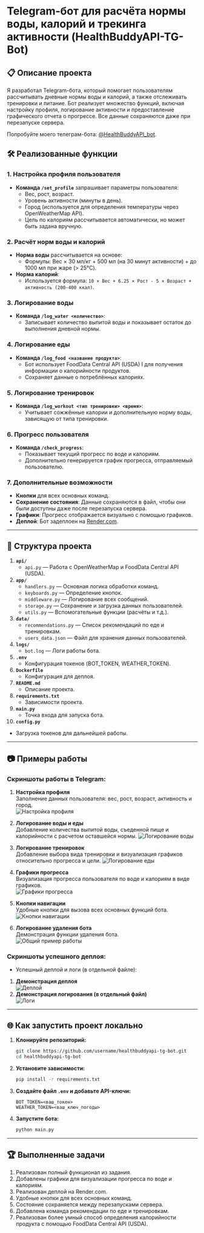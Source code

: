 # Telegram-бот для расчёта нормы воды, калорий и трекинга активности (HealthBuddyAPI-TG-Bot)

## 📋 Описание проекта

Я разработал Telegram-бота, который помогает пользователям рассчитывать дневные нормы воды и калорий, а также отслеживать тренировки и питание. Бот реализует множество функций, включая настройку профиля, логирование активности и предоставление графического отчета о прогрессе. Все данные сохраняются даже при перезапуске сервера.

Попробуйте моего телеграм-бота: [@HealthBuddyAPI_bot](https://t.me/HealthBuddyAPI_bot).

## 🛠 Реализованные функции

### 1. Настройка профиля пользователя
- **Команда `/set_profile`** запрашивает параметры пользователя:
  - Вес, рост, возраст.
  - Уровень активности (минуты в день).
  - Город (используется для определения температуры через OpenWeatherMap API).
  - Цель по калориям рассчитывается автоматически, но может быть задана вручную.

### 2. Расчёт норм воды и калорий
- **Норма воды** рассчитывается на основе:
  - Формулы: Вес × 30 мл/кг + 500 мл (на 30 минут активности) + до 1000 мл при жаре (> 25°C).
- **Норма калорий**:
  - Используется формула: `10 × Вес + 6.25 × Рост - 5 × Возраст + активность (200-400 ккал)`.

### 3. Логирование воды
- **Команда `/log_water <количество>`**:
  - Записывает количество выпитой воды и показывает остаток до выполнения дневной нормы.

### 4. Логирование еды
- **Команда `/log_food <название продукта>`**:
  - Бот использует FoodData Central API (USDA) I для получения информации о калорийности продуктов.
  - Сохраняет данные о потреблённых калориях.

### 5. Логирование тренировок
- **Команда `/log_workout <тип тренировки> <время>`**:
  - Учитывает сожжённые калории и дополнительную норму воды, зависящую от типа тренировки.

### 6. Прогресс пользователя
- **Команда `/check_progress`**:
  - Показывает текущий прогресс по воде и калориям.
  - Дополнительно генерируется график прогресса, отправляемый пользователю.

### 7. Дополнительные возможности
- **Кнопки** для всех основных команд.
- **Сохранение состояния**: Данные сохраняются в файл, чтобы они были доступны даже после перезапуска сервера.
- **Графики**: Прогресс отображается визуально с помощью графиков.
- **Деплой**: Бот задеплоен на [Render.com](https://render.com).

---

## 📂 Структура проекта

1. **`api/`**
   - `api.py` — Работа с OpenWeatherMap и FoodData Central API (USDA).
2. **`app/`**
   - `handlers.py` — Основная логика обработки команд.
   - `keyboards.py` — Определение кнопок.
   - `middleware.py` — Логирование всех сообщений.
   - `storage.py` — Сохранение и загрузка данных пользователей.
   - `utils.py` — Вспомогательные функции (расчёты и т.д.).
3. **`data/`**
   - `recommendations.py` — Список рекомендаций по еде и тренировкам.
   - `users_data.json` — Файл для хранения данных пользователей.
4. **`logs/`**
   - `bot.log` — Логи работы бота.
5. **`.env`**
   - Конфигурация токенов (BOT_TOKEN, WEATHER_TOKEN).
6. **`Dockerfile`**
   - Конфигурация для деплоя.
7. **`README.md`**
   - Описание проекта.
8. **`requirements.txt`**
   - Зависимости проекта.
9. **`main.py`**
   - Точка входа для запуска бота.
10. **`config.py`**
   - Загрузка токенов для дальнейшей работы.
---

## 📷 Примеры работы

### Скриншоты работы в Telegram:
1. **Настройка профиля**  
   Заполнение данных пользователя: вес, рост, возраст, активность и город.  
   ![Настройка профиля](https://github.com/user-attachments/assets/8395ee4f-81a8-4d76-b952-a8b2259852bb)

2. **Логирование воды и еды**  
   Добавление количества выпитой воды, съеденной пище и калорийности с расчетом оставшейся нормы.
   ![Логирование воды](https://github.com/user-attachments/assets/b6cac052-456a-4d92-aa11-673792d737d2)

3. **Логирование тренировок**  
   Добавление выбора вида тренировки и визуализация графиков относительно прогресса и цели.
   ![Логирование еды](https://github.com/user-attachments/assets/66c13035-ebbc-4d9f-8d2c-d2829ddda48d)

4. **Графики прогресса**  
   Визуализация прогресса пользователя по воде и калориям в виде графиков.  
   ![Графики прогресса](https://github.com/user-attachments/assets/a28192b4-9491-4858-aab7-a2718316976e)

5. **Кнопки навигации**  
   Удобные кнопки для вызова всех основных функций бота.  
   ![Кнопки навигации](https://github.com/user-attachments/assets/18ef87d4-26d3-4485-848b-4570140178ea)

6. **Логирование удаления бота**  
   Демонстрация функции удаления бота.  
   ![Общий пример работы](https://github.com/user-attachments/assets/dad466b7-095c-456b-a4ae-142c3c95a569)




### Скриншоты успешного деплоя:
- Успешный деплой и логи (в отдельной файле):
1. **Демонстрация деплоя**  
![Деплой](https://github.com/user-attachments/assets/10c8a36e-ac42-4dbb-ae0f-138b3f927f36)
2. **Демонстрация логирования (в отдельный файл)**  
![Логи](https://github.com/user-attachments/assets/4a44aadb-f321-41be-93ce-b7dbb9477336)


---

## 🌐 Как запустить проект локально

1. **Клонируйте репозиторий:**
   ```bash
   git clone https://github.com/username/healthbuddyapi-tg-bot.git
   cd healthbuddyapi-tg-bot
   ```

2. **Установите зависимости:**
   ```bash
   pip install -r requirements.txt
   ```

3. **Создайте файл `.env` и добавьте API-ключи:**
   ```env
   BOT_TOKEN=<ваш_токен>
   WEATHER_TOKEN=<ваш_ключ_погоды>
   ```

4. **Запустите бота:**
   ```bash
   python main.py
   ```

---

## 🏆 Выполненные задачи

1. Реализован полный функционал из задания.
2. Добавлены графики для визуализации прогресса по воде и калориям.
3. Реализован деплой на Render.com.
4. Удобные кнопки для всех основных команд.
5. Состояние сохраняется между перезапусками сервера.
6. Добавлена команда рекомендации по еде и тренировкам.
7. Реализован более умный способ определения калорийности продукта с помощью FoodData Central API (USDA).

